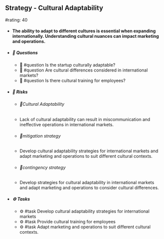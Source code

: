 ## Strategy - Cultural Adaptability
#rating: 40
- #### The ability to adapt to different cultures is essential when expanding internationally. Understanding cultural nuances can impact marketing and operations.
- ##### 💭 Questions
  - 💭 #question Is the startup culturally adaptable?
  - 💭 #question Are cultural differences considered in international markets?
  - 💭 #question Is there cultural training for employees?
- ##### 🚨 Risks
  - ###### 🚨Cultural Adaptability
  - Lack of cultural adaptability can result in miscommunication and ineffective operations in international markets.
  - ###### 🚨mitigation strategy
  - Develop cultural adaptability strategies for international markets and adapt marketing and operations to suit different cultural contexts.
  - ###### 🚨contingency strategy
  - Develop strategies for cultural adaptability in international markets and adapt marketing and operations to consider cultural differences.
- ##### ⚙️ Tasks
  - ⚙️ #task Develop cultural adaptability strategies for international markets
  - ⚙️ #task  Provide cultural training for employees
  - ⚙️ #task  Adapt marketing and operations to suit different cultural contexts.


